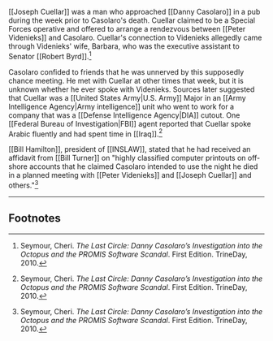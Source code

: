 [[Joseph Cuellar]] was a man who approached [[Danny Casolaro]] in a pub during the week prior to Casolaro's death. Cuellar claimed to be a Special Forces operative and offered to arrange a rendezvous between [[Peter Videnieks]] and Casolaro. Cuellar's connection to Videnieks allegedly came through Videnieks' wife, Barbara, who was the executive assistant to Senator [[Robert Byrd]].[^1]

Casolaro confided to friends that he was unnerved by this supposedly chance meeting. He met with Cuellar at other times that week, but it is unknown whether he ever spoke with Videnieks. Sources later suggested that Cuellar was a [[United States Army|U.S. Army]] Major in an [[Army Intelligence Agency|Army intelligence]] unit who went to work for a company that was a [[Defense Intelligence Agency|DIA]] cutout. One [[Federal Bureau of Investigation|FBI]] agent reported that Cuellar spoke Arabic fluently and had spent time in [[Iraq]].[^1]

[[Bill Hamilton]], president of [[INSLAW]], stated that he had received an affidavit from [[Bill Turner]] on "highly classified computer printouts on off-shore accounts that he claimed Casolaro intended to use the night he died in a planned meeting with [[Peter Videnieks]] and [[Joseph Cuellar]] and others."[^1]

---
## Footnotes

[^1]: Seymour, Cheri. *The Last Circle: Danny Casolaro’s Investigation into the Octopus and the PROMIS Software Scandal*. First Edition. TrineDay, 2010.